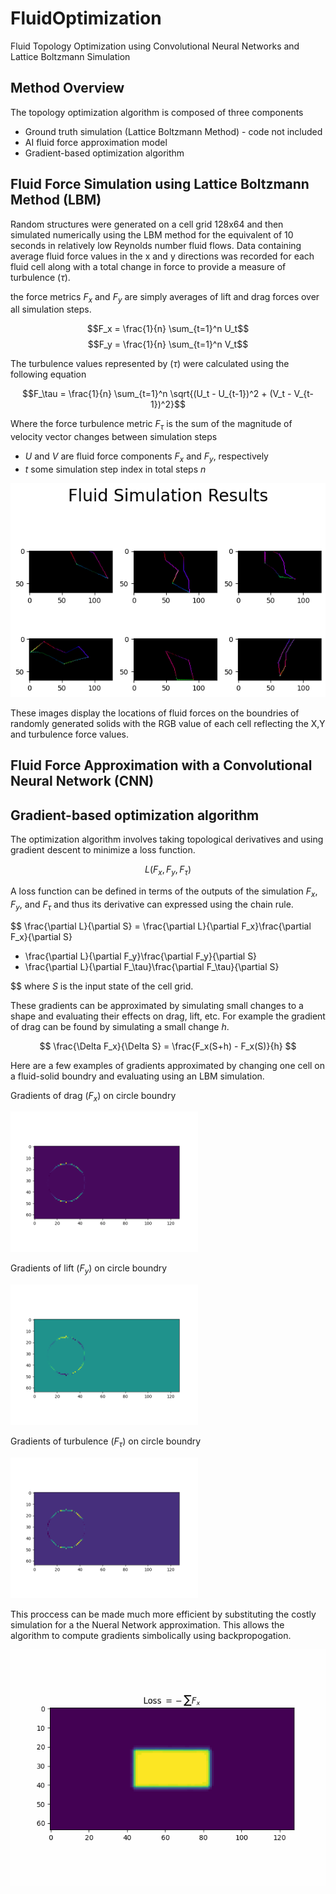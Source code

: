 # FluidOptimization
Fluid Topology Optimization using Convolutional Neural Networks and Lattice Boltzmann Simulation  

## Method Overview
The topology optimization algorithm is composed of three components
- Ground truth simulation (Lattice Boltzmann Method) - code not included
- AI fluid force approximation model
- Gradient-based optimization algorithm

## Fluid Force Simulation using Lattice Boltzmann Method (LBM)
Random structures were generated on a cell grid 128x64 and then simulated numerically using the LBM method for the equivalent of 10 seconds in relatively low Reynolds number fluid flows. Data containing average fluid force values in the x and y directions was recorded for each fluid cell along with a total change in force to provide a measure of turbulence ($`\tau`$). 

the force metrics $`F_x`$ and $`F_y`$ are simply averages of lift and drag forces over all simulation steps.

$$F_x = \frac{1}{n} \sum_{t=1}^n U_t$$
$$F_y = \frac{1}{n} \sum_{t=1}^n V_t$$

<!-- $$
\begin{aligned}
a^2 + b^2 &= c^2 \\
x &= y + z
\end{aligned}
$$ -->

The turbulence values represented by ($`\tau`$) were calculated using the following equation

$$F_\tau = \frac{1}{n} \sum_{t=1}^n \sqrt{(U_t - U_{t-1})^2 + (V_t - V_{t-1})^2}$$

Where the force turbulence metric $`F_\tau`$ is the sum of the magnitude of velocity vector changes between simulation steps
- $`U`$ and $`V`$ are fluid force components $`F_x`$ and $`F_y`$, respectively
- $`t`$ some simulation step index in total steps $`n`$


![Simulation Results](./images/simulationResults.png "Simulation Results")

These images display the locations of fluid forces on the boundries of randomly generated solids with the RGB value of each cell reflecting the X,Y and turbulence force values.

## Fluid Force Approximation with a Convolutional Neural Network (CNN)



## Gradient-based optimization algorithm
<!-- ![Alt text](./images/partialDrag.png "a title")
![Alt text](./images/partialLift.png "a title")
! -->

The optimization algorithm involves taking topological derivatives and using gradient descent to minimize a loss function.

$$
L\left( F_x,F_y,F_\tau\right)
$$

A loss function can be defined in terms of the outputs of the simulation $`F_x,F_y,`$ and $`F_\tau`$ and thus its derivative can expressed using the chain rule.

$$
\frac{\partial L}{\partial S} = 
\frac{\partial L}{\partial F_x}\frac{\partial F_x}{\partial S}
+ \frac{\partial L}{\partial F_y}\frac{\partial F_y}{\partial S}
+ \frac{\partial L}{\partial F_\tau}\frac{\partial F_\tau}{\partial S}

$$
where $`S`$ is the input state of the cell grid.

These gradients can be approximated by simulating small changes to a shape and evaluating their effects on drag, lift, etc. For example the gradient of drag can be found by simulating a small change $`h`$.

$$
\frac{\Delta F_x}{\Delta S} = \frac{F_x(S+h) - F_x(S)}{h}
$$

Here are a few examples of gradients approximated by changing one cell on a fluid-solid boundry and evaluating using an LBM simulation.

<!-- $$\frac{\partial F_x}{\partial S}$$ -->

Gradients of drag ($`F_x`$) on circle boundry

<img src="./images/partialDrag.png" alt="drawing" width="300"/>

Gradients of lift ($`F_y`$) on circle boundry

<img src="./images/partialLift.png" alt="drawing" width="300"/>

Gradients of turbulence ($`F_\tau`$) on circle boundry

<img src="./images/partialDelta.png" alt="drawing" width="300"/>

This proccess can be made much more efficient by substituting the costly simulation for a the Nueral Network approximation. This allows the algorithm to compute gradients simbolically using backpropogation.



<img src="./images/dragmax.gif" alt="drag maximization" />

